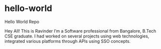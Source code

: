# hello-world
Hello World Repo


Hey All! This is Ravinder I’m a Software professional from Bangalore, B.Tech CSE graduate. I had worked on several projects using web technologies, integrated various platforms through APIs using SSO concepts.
